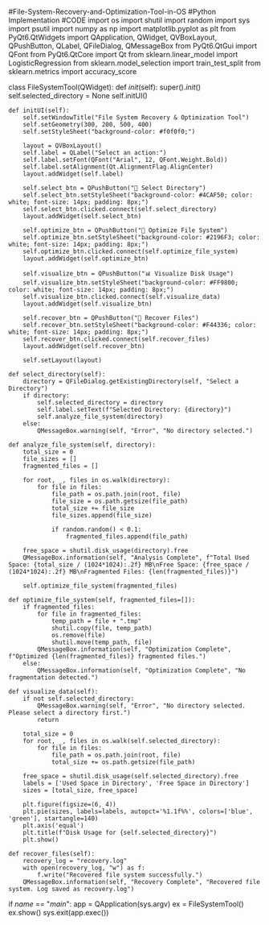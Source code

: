 #File-System-Recovery-and-Optimization-Tool-in-OS
#Python Implementation
#CODE
import os
import shutil
import random
import sys
import psutil
import numpy as np
import matplotlib.pyplot as plt
from PyQt6.QtWidgets import QApplication, QWidget, QVBoxLayout, QPushButton, QLabel, QFileDialog, QMessageBox
from PyQt6.QtGui import QFont
from PyQt6.QtCore import Qt
from sklearn.linear_model import LogisticRegression
from sklearn.model_selection import train_test_split
from sklearn.metrics import accuracy_score

class FileSystemTool(QWidget):
    def _init_(self):
        super()._init_()
        self.selected_directory = None
        self.initUI()

    def initUI(self):
        self.setWindowTitle("File System Recovery & Optimization Tool")
        self.setGeometry(300, 200, 500, 400)
        self.setStyleSheet("background-color: #f0f0f0;")

        layout = QVBoxLayout()
        self.label = QLabel("Select an action:")
        self.label.setFont(QFont("Arial", 12, QFont.Weight.Bold))
        self.label.setAlignment(Qt.AlignmentFlag.AlignCenter)
        layout.addWidget(self.label)

        self.select_btn = QPushButton("📁 Select Directory")
        self.select_btn.setStyleSheet("background-color: #4CAF50; color: white; font-size: 14px; padding: 8px;")
        self.select_btn.clicked.connect(self.select_directory)
        layout.addWidget(self.select_btn)

        self.optimize_btn = QPushButton("🚀 Optimize File System")
        self.optimize_btn.setStyleSheet("background-color: #2196F3; color: white; font-size: 14px; padding: 8px;")
        self.optimize_btn.clicked.connect(self.optimize_file_system)
        layout.addWidget(self.optimize_btn)

        self.visualize_btn = QPushButton("📊 Visualize Disk Usage")
        self.visualize_btn.setStyleSheet("background-color: #FF9800; color: white; font-size: 14px; padding: 8px;")
        self.visualize_btn.clicked.connect(self.visualize_data)
        layout.addWidget(self.visualize_btn)

        self.recover_btn = QPushButton("🔄 Recover Files")
        self.recover_btn.setStyleSheet("background-color: #F44336; color: white; font-size: 14px; padding: 8px;")
        self.recover_btn.clicked.connect(self.recover_files)
        layout.addWidget(self.recover_btn)

        self.setLayout(layout)

    def select_directory(self):
        directory = QFileDialog.getExistingDirectory(self, "Select a Directory")
        if directory:
            self.selected_directory = directory
            self.label.setText(f"Selected Directory: {directory}")
            self.analyze_file_system(directory)
        else:
            QMessageBox.warning(self, "Error", "No directory selected.")

    def analyze_file_system(self, directory):
        total_size = 0
        file_sizes = []
        fragmented_files = []

        for root, _, files in os.walk(directory):
            for file in files:
                file_path = os.path.join(root, file)
                file_size = os.path.getsize(file_path)
                total_size += file_size
                file_sizes.append(file_size)

                if random.random() < 0.1:
                    fragmented_files.append(file_path)

        free_space = shutil.disk_usage(directory).free
        QMessageBox.information(self, "Analysis Complete", f"Total Used Space: {total_size / (1024*1024):.2f} MB\nFree Space: {free_space / (1024*1024):.2f} MB\nFragmented Files: {len(fragmented_files)}")

        self.optimize_file_system(fragmented_files)

    def optimize_file_system(self, fragmented_files=[]):
        if fragmented_files:
            for file in fragmented_files:
                temp_path = file + ".tmp"
                shutil.copy(file, temp_path)
                os.remove(file)
                shutil.move(temp_path, file)
            QMessageBox.information(self, "Optimization Complete", f"Optimized {len(fragmented_files)} fragmented files.")
        else:
            QMessageBox.information(self, "Optimization Complete", "No fragmentation detected.")

    def visualize_data(self):
        if not self.selected_directory:
            QMessageBox.warning(self, "Error", "No directory selected. Please select a directory first.")
            return

        total_size = 0
        for root, _, files in os.walk(self.selected_directory):
            for file in files:
                file_path = os.path.join(root, file)
                total_size += os.path.getsize(file_path)

        free_space = shutil.disk_usage(self.selected_directory).free
        labels = ['Used Space in Directory', 'Free Space in Directory']
        sizes = [total_size, free_space]

        plt.figure(figsize=(6, 4))
        plt.pie(sizes, labels=labels, autopct='%1.1f%%', colors=['blue', 'green'], startangle=140)
        plt.axis('equal')
        plt.title(f"Disk Usage for {self.selected_directory}")
        plt.show()

    def recover_files(self):
        recovery_log = "recovery.log"
        with open(recovery_log, "w") as f:
            f.write("Recovered file system successfully.")
        QMessageBox.information(self, "Recovery Complete", "Recovered file system. Log saved as recovery.log")

if _name_ == "_main_":
    app = QApplication(sys.argv)
    ex = FileSystemTool()
    ex.show()
    sys.exit(app.exec())

